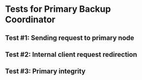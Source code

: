 # Tests for Primary Backup Coordinator

## Test #1: Sending request to primary node


## Test #2: Internal client request redirection


## Test #3: Primary integrity